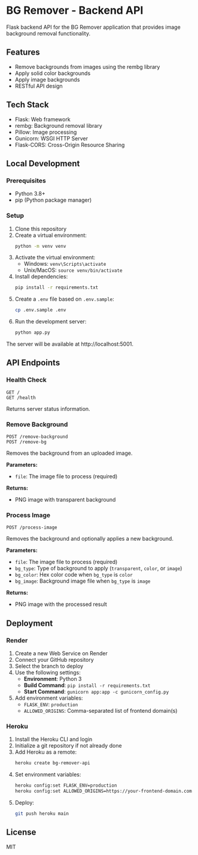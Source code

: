 # BG Remover - Backend API

Flask backend API for the BG Remover application that provides image background removal functionality.

## Features

- Remove backgrounds from images using the rembg library
- Apply solid color backgrounds
- Apply image backgrounds
- RESTful API design

## Tech Stack

- Flask: Web framework
- rembg: Background removal library
- Pillow: Image processing
- Gunicorn: WSGI HTTP Server
- Flask-CORS: Cross-Origin Resource Sharing

## Local Development

### Prerequisites

- Python 3.8+
- pip (Python package manager)

### Setup

1. Clone this repository
2. Create a virtual environment:
   ```bash
   python -m venv venv
   ```
3. Activate the virtual environment:
   - Windows: `venv\Scripts\activate`
   - Unix/MacOS: `source venv/bin/activate`
4. Install dependencies:
   ```bash
   pip install -r requirements.txt
   ```
5. Create a `.env` file based on `.env.sample`:
   ```bash
   cp .env.sample .env
   ```
6. Run the development server:
   ```bash
   python app.py
   ```

The server will be available at http://localhost:5001.

## API Endpoints

### Health Check

```
GET /
GET /health
```

Returns server status information.

### Remove Background

```
POST /remove-background
POST /remove-bg
```

Removes the background from an uploaded image.

**Parameters:**

- `file`: The image file to process (required)

**Returns:**

- PNG image with transparent background

### Process Image

```
POST /process-image
```

Removes the background and optionally applies a new background.

**Parameters:**

- `file`: The image file to process (required)
- `bg_type`: Type of background to apply (`transparent`, `color`, or `image`)
- `bg_color`: Hex color code when `bg_type` is `color`
- `bg_image`: Background image file when `bg_type` is `image`

**Returns:**

- PNG image with the processed result

## Deployment

### Render

1. Create a new Web Service on Render
2. Connect your GitHub repository
3. Select the branch to deploy
4. Use the following settings:
   - **Environment**: Python 3
   - **Build Command**: `pip install -r requirements.txt`
   - **Start Command**: `gunicorn app:app -c gunicorn_config.py`
5. Add environment variables:
   - `FLASK_ENV`: `production`
   - `ALLOWED_ORIGINS`: Comma-separated list of frontend domain(s)

### Heroku

1. Install the Heroku CLI and login
2. Initialize a git repository if not already done
3. Add Heroku as a remote:
   ```bash
   heroku create bg-remover-api
   ```
4. Set environment variables:
   ```bash
   heroku config:set FLASK_ENV=production
   heroku config:set ALLOWED_ORIGINS=https://your-frontend-domain.com
   ```
5. Deploy:
   ```bash
   git push heroku main
   ```

## License

MIT
